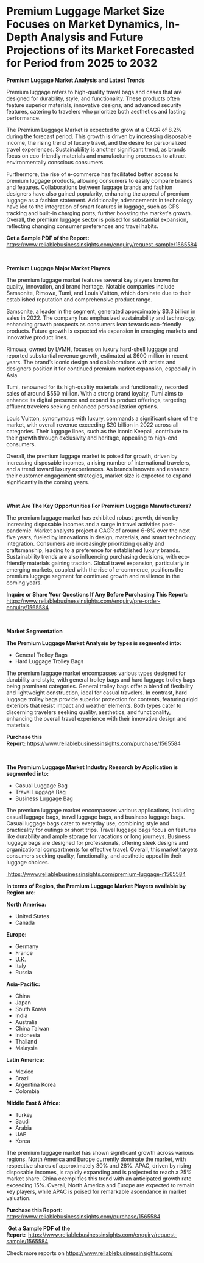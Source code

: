 <p><h1>Premium Luggage Market Size Focuses on Market Dynamics, In-Depth Analysis and Future Projections of its Market Forecasted for Period from 2025 to 2032</h1></p><p><strong>Premium Luggage Market Analysis and Latest Trends</strong></p>
<p><p>Premium luggage refers to high-quality travel bags and cases that are designed for durability, style, and functionality. These products often feature superior materials, innovative designs, and advanced security features, catering to travelers who prioritize both aesthetics and lasting performance.</p><p>The Premium Luggage Market is expected to grow at a CAGR of 8.2% during the forecast period. This growth is driven by increasing disposable income, the rising trend of luxury travel, and the desire for personalized travel experiences. Sustainability is another significant trend, as brands focus on eco-friendly materials and manufacturing processes to attract environmentally conscious consumers. </p><p>Furthermore, the rise of e-commerce has facilitated better access to premium luggage products, allowing consumers to easily compare brands and features. Collaborations between luggage brands and fashion designers have also gained popularity, enhancing the appeal of premium luggage as a fashion statement. Additionally, advancements in technology have led to the integration of smart features in luggage, such as GPS tracking and built-in charging ports, further boosting the market's growth. Overall, the premium luggage sector is poised for substantial expansion, reflecting changing consumer preferences and travel habits.</p></p>
<p><strong>Get a Sample PDF of the Report:&nbsp;</strong> <a href="https://www.reliablebusinessinsights.com/enquiry/request-sample/1565584?utm_campaign=2252&utm_medium=2&utm_source=Github&utm_content=ia&utm_term=05022025&utm_id=premium-luggage">https://www.reliablebusinessinsights.com/enquiry/request-sample/1565584</a></p>
<p>&nbsp;</p>
<p><strong>Premium Luggage Major Market Players</strong></p>
<p><p>The premium luggage market features several key players known for quality, innovation, and brand heritage. Notable companies include Samsonite, Rimowa, Tumi, and Louis Vuitton, which dominate due to their established reputation and comprehensive product range.</p><p>Samsonite, a leader in the segment, generated approximately $3.3 billion in sales in 2022. The company has emphasized sustainability and technology, enhancing growth prospects as consumers lean towards eco-friendly products. Future growth is expected via expansion in emerging markets and innovative product lines.</p><p>Rimowa, owned by LVMH, focuses on luxury hard-shell luggage and reported substantial revenue growth, estimated at $600 million in recent years. The brand’s iconic design and collaborations with artists and designers position it for continued premium market expansion, especially in Asia.</p><p>Tumi, renowned for its high-quality materials and functionality, recorded sales of around $550 million. With a strong brand loyalty, Tumi aims to enhance its digital presence and expand its product offerings, targeting affluent travelers seeking enhanced personalization options.</p><p>Louis Vuitton, synonymous with luxury, commands a significant share of the market, with overall revenue exceeding $20 billion in 2022 across all categories. Their luggage lines, such as the iconic Keepall, contribute to their growth through exclusivity and heritage, appealing to high-end consumers.</p><p>Overall, the premium luggage market is poised for growth, driven by increasing disposable incomes, a rising number of international travelers, and a trend toward luxury experiences. As brands innovate and enhance their customer engagement strategies, market size is expected to expand significantly in the coming years.</p></p>
<p>&nbsp;</p>
<p><strong>What Are The Key Opportunities For Premium Luggage Manufacturers?</strong></p>
<p><p>The premium luggage market has exhibited robust growth, driven by increasing disposable incomes and a surge in travel activities post-pandemic. Market analysts project a CAGR of around 6-8% over the next five years, fueled by innovations in design, materials, and smart technology integration. Consumers are increasingly prioritizing quality and craftsmanship, leading to a preference for established luxury brands. Sustainability trends are also influencing purchasing decisions, with eco-friendly materials gaining traction. Global travel expansion, particularly in emerging markets, coupled with the rise of e-commerce, positions the premium luggage segment for continued growth and resilience in the coming years.</p></p>
<p><strong>Inquire or Share Your Questions If Any Before Purchasing This Report:</strong> <a href="https://www.reliablebusinessinsights.com/enquiry/pre-order-enquiry/1565584?utm_campaign=2252&utm_medium=2&utm_source=Github&utm_content=ia&utm_term=05022025&utm_id=premium-luggage">https://www.reliablebusinessinsights.com/enquiry/pre-order-enquiry/1565584</a></p>
<p>&nbsp;</p>
<p><strong>Market Segmentation</strong></p>
<p><strong>The Premium Luggage Market Analysis by types is segmented into:</strong></p>
<p><ul><li>General Trolley Bags</li><li>Hard Luggage Trolley Bags</li></ul></p>
<p><p>The premium luggage market encompasses various types designed for durability and style, with general trolley bags and hard luggage trolley bags being prominent categories. General trolley bags offer a blend of flexibility and lightweight construction, ideal for casual travelers. In contrast, hard luggage trolley bags provide superior protection for contents, featuring rigid exteriors that resist impact and weather elements. Both types cater to discerning travelers seeking quality, aesthetics, and functionality, enhancing the overall travel experience with their innovative design and materials.</p></p>
<p><strong>Purchase this Report:&nbsp;</strong><a href="https://www.reliablebusinessinsights.com/purchase/1565584?utm_campaign=2252&utm_medium=2&utm_source=Github&utm_content=ia&utm_term=05022025&utm_id=premium-luggage">https://www.reliablebusinessinsights.com/purchase/1565584</a></p>
<p>&nbsp;</p>
<p><strong>The Premium Luggage Market Industry Research by Application is segmented into:</strong></p>
<p><ul><li>Casual Luggage Bag</li><li>Travel Luggage Bag</li><li>Business Luggage Bag</li></ul></p>
<p><p>The premium luggage market encompasses various applications, including casual luggage bags, travel luggage bags, and business luggage bags. Casual luggage bags cater to everyday use, combining style and practicality for outings or short trips. Travel luggage bags focus on features like durability and ample storage for vacations or long journeys. Business luggage bags are designed for professionals, offering sleek designs and organizational compartments for effective travel. Overall, this market targets consumers seeking quality, functionality, and aesthetic appeal in their luggage choices.</p></p>
<p><a href="https://www.reliablebusinessinsights.com/premium-luggage-r1565584?utm_campaign=2252&utm_medium=2&utm_source=Github&utm_content=ia&utm_term=05022025&utm_id=premium-luggage">&nbsp;https://www.reliablebusinessinsights.com/premium-luggage-r1565584</a></p>
<p><strong>In terms of Region, the Premium Luggage Market Players available by Region are:</strong></p>
<p>
    <p> <strong> North America: </strong>
        <ul>
            <li>United States</li>
            <li>Canada</li>
        </ul>
        </p> 
    <p> <strong> Europe: </strong>
        <ul>
            <li>Germany</li>
            <li>France</li>
            <li>U.K.</li>
            <li>Italy</li>
            <li>Russia</li>
        </ul>
        </p> 
    <p> <strong> Asia-Pacific: </strong>
        <ul>
            <li>China</li>
            <li>Japan</li>
            <li>South Korea</li>
            <li>India</li>
            <li>Australia</li>
            <li>China Taiwan</li>
            <li>Indonesia</li>
            <li>Thailand</li>
            <li>Malaysia</li>
        </ul>
        </p> 
    <p> <strong> Latin America: </strong>
        <ul>
            <li>Mexico</li>
            <li>Brazil</li>
            <li>Argentina Korea</li>
            <li>Colombia</li>
        </ul>
        </p> 
    <p> <strong> Middle East & Africa: </strong>
        <ul>
            <li>Turkey</li>
            <li>Saudi</li>
            <li>Arabia</li>
            <li>UAE</li>
            <li>Korea</li>
        </ul>
    </p>
    </p>
<p><p>The premium luggage market has shown significant growth across various regions. North America and Europe currently dominate the market, with respective shares of approximately 30% and 28%. APAC, driven by rising disposable incomes, is rapidly expanding and is projected to reach a 25% market share. China exemplifies this trend with an anticipated growth rate exceeding 15%. Overall, North America and Europe are expected to remain key players, while APAC is poised for remarkable ascendance in market valuation.</p></p>
<p><strong>Purchase this Report: </strong><a href="https://www.reliablebusinessinsights.com/purchase/1565584?utm_campaign=2252&utm_medium=2&utm_source=Github&utm_content=ia&utm_term=05022025&utm_id=premium-luggage">https://www.reliablebusinessinsights.com/purchase/1565584</a></p>
<p>&nbsp;<strong>Get a Sample PDF of the Report:&nbsp;&nbsp;</strong><a href="https://www.reliablebusinessinsights.com/enquiry/request-sample/1565584?utm_campaign=2252&utm_medium=2&utm_source=Github&utm_content=ia&utm_term=05022025&utm_id=premium-luggage">https://www.reliablebusinessinsights.com/enquiry/request-sample/1565584</a></p>
<p><strong></strong></p>
<p>Check more reports on <a href="https://www.reliablebusinessinsights.com/?utm_campaign=2252&utm_medium=2&utm_source=Github&utm_content=ia&utm_term=05022025&utm_id=premium-luggage">https://www.reliablebusinessinsights.com/</a></p>